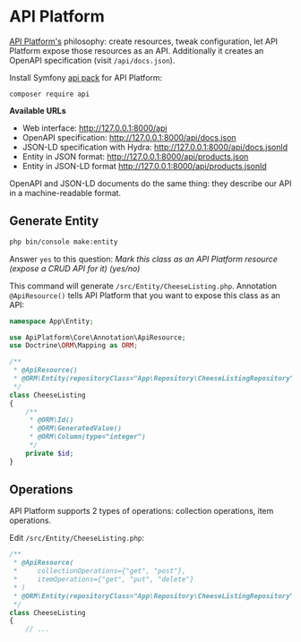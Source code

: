 # API Platform

[API Platform's](https://api-platform.com/) philosophy: create resources, tweak configuration, let API Platform expose those resources as an API. Additionally it creates an OpenAPI specification (visit `/api/docs.json`).

Install Symfony [api pack](https://github.com/api-platform/api-pack) for API Platform:

```
composer require api
```

**Available URLs**

- Web interface: http://127.0.0.1:8000/api
- OpenAPI specification: http://127.0.0.1:8000/api/docs.json
- JSON-LD specification with Hydra: http://127.0.0.1:8000/api/docs.jsonld
- Entity in JSON format: http://127.0.0.1:8000/api/products.json
- Entity in JSON-LD format http://127.0.0.1:8000/api/products.jsonld

OpenAPI and JSON-LD documents do the same thing: they describe our API in a machine-readable format.

## Generate Entity

```bash
php bin/console make:entity
```

Answer `yes` to this question: *Mark this class as an API Platform resource (expose a CRUD API for it) (yes/no)*

This command will generate `/src/Entity/CheeseListing.php`.
Annotation `@ApiResource()` tells API Platform that you want to expose this class as an API:

```php
namespace App\Entity;

use ApiPlatform\Core\Annotation\ApiResource;
use Doctrine\ORM\Mapping as ORM;

/**
 * @ApiResource()
 * @ORM\Entity(repositoryClass="App\Repository\CheeseListingRepository")
 */
class CheeseListing
{
    /**
     * @ORM\Id()
     * @ORM\GeneratedValue()
     * @ORM\Column(type="integer")
     */
    private $id;
}
```

## Operations

API Platform supports 2 types of operations: collection operations, item operations.

Edit `/src/Entity/CheeseListing.php`:

```php
/**
 * @ApiResource(
 *     collectionOperations={"get", "post"},
 *     itemOperations={"get", "put", "delete"}
 * )
 * @ORM\Entity(repositoryClass="App\Repository\CheeseListingRepository")
 */
class CheeseListing
{
    // ...
```

